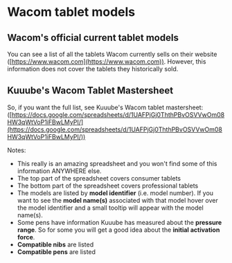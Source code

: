 # Wacom tablet models

## Wacom's official current tablet models

You can see a list of all the tablets Wacom currently sells on their website ([https://www.wacom.com](https://www.wacom.com)). However, this information does not cover the tablets they historically sold.

## Kuuube's Wacom Tablet Mastersheet

So, if you want the full list, see Kuuube's Wacom tablet mastersheet: ([https://docs.google.com/spreadsheets/d/1UAFPjGj0ThthPBvOSVVwOm08HW3qWtVoP1iFBwLMyPI/](https://docs.google.com/spreadsheets/d/1UAFPjGj0ThthPBvOSVVwOm08HW3qWtVoP1iFBwLMyPI/))

Notes:

* This really is an amazing spreadsheet and you won't find some of this information ANYWHERE else.
* The top part of the spreadsheet covers consumer tablets
* The bottom part of the spreadsheet covers professional tablets
* The models are listed by **model identifier** (i.e. model number). If you want to see the **model name(s)** associated with that model hover over the model identifier and a small tooltip will appear with the model name(s).
* Some pens have information Kuuube has measured about the **pressure range**. So for some you will get a good idea about the **initial activation force**.
* **Compatible nibs** are listed
* **Compatible pens** are listed






